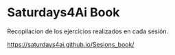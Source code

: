 # Saturdays4Ai Book 

Recopilacion de los ejercicios realizados en cada sesión.

https://saturdays4ai.github.io/Sesions_book/
